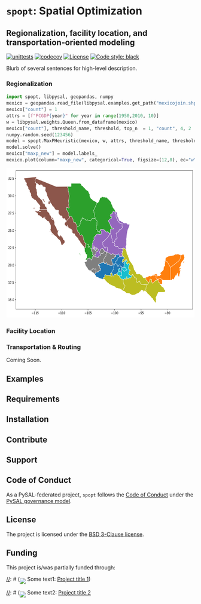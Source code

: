 # `spopt`: Spatial Optimization

## Regionalization, facility location, and transportation-oriented modeling

[![unittests](https://github.com/pysal/spopt/workflows/.github/workflows/unittests.yml/badge.svg)](https://github.com/pysal/spopt/actions?query=workflow%3A.github%2Fworkflows%2Funittests.yml)
[![codecov](https://codecov.io/gh/pysal/spopt/branch/master/graph/badge.svg)](https://codecov.io/gh/pysal/spopt)
[![License](https://img.shields.io/badge/License-BSD%203--Clause-blue.svg)](https://opensource.org/licenses/BSD-3-Clause)
[![Code style: black](https://img.shields.io/badge/code%20style-black-000000.svg)](https://github.com/psf/black)

Blurb of several sentences for high-level description.

### Regionalization

```python
import spopt, libpysal, geopandas, numpy
mexico = geopandas.read_file(libpysal.examples.get_path("mexicojoin.shp"))
mexico["count"] = 1
attrs = [f"PCGDP{year}" for year in range(1950,2010, 10)]
w = libpysal.weights.Queen.from_dataframe(mexico)
mexico["count"], threshold_name, threshold, top_n  = 1, "count", 4, 2
numpy.random.seed(123456)
model = spopt.MaxPHeuristic(mexico, w, attrs, threshold_name, threshold, top_n)
model.solve()
mexico["maxp_new"] = model.labels_
mexico.plot(column="maxp_new", categorical=True, figsize=(12,8), ec="w");
```
<p align="center">
<img src="figs/maxp.svg" height="400" />
</p>

### Facility Location


### Transportation & Routing

Coming Soon.


## Examples


## Requirements


## Installation


## Contribute


## Support


## Code of Conduct

As a PySAL-federated project, `spopt` follows the [Code of Conduct](https://github.com/pysal/governance/blob/master/conduct/code_of_conduct.rst) under the [PySAL governance model](https://github.com/pysal/governance).


## License

The project is licensed under the [BSD 3-Clause license](https://github.com/pysal/spopt/blob/master/LICENSE.txt).


## Funding

This project is/was partially funded through:

[//]: # (remove comment material below)

[//]: # ([<img align="middle" src="figs/IMAGE1.png" width="150">](link1) Some text1: [Project title 1](another_link1))

[//]: # ([<img align="middle" src="figs/IMAGE2.png" width="150">](link2) Some text2: [Project title 2](another_link2)

